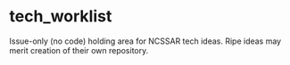# tech_worklist
Issue-only (no code) holding area for NCSSAR tech ideas.  Ripe ideas may merit creation of their own repository.
